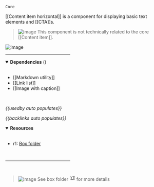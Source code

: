 `Core` <!-- category start --><!-- category end -->

[[Content item horizontal]] is a component for displaying basic text elements and [[CTA]]s.

> ![image](https://user-images.githubusercontent.com/3793636/117874180-493bdb80-b266-11eb-8945-dde0d95431d6.png) This component is not technically related to the core [[Content item]].

![image](https://user-images.githubusercontent.com/3793636/119083271-40b17680-b9c5-11eb-823b-164146fa8c83.png)

<hr width="40%" />

<!-- toc start open="true" --><!-- toc end -->

<details open="true">
  <summary><strong>Dependencies</strong> (<!-- dependencyCount start --><!-- dependencyCount end -->)</summary><br />

- [[Markdown utility]]
- [[Link list]]
- [[Image with caption]]

<br />
</details>

<!-- usedby start open="true" -->
*{{usedby auto populates}}*
<!-- usedby end -->

<!-- backlinks start open="true" -->
*{{backlinks auto populates}}*
<!-- backlinks end -->

<a name="resources"></a>
<details open="true">
  <summary><strong>Resources</strong></summary><br />

- r1: [Box folder](https://ibm.ent.box.com/folder/112262788897)

<br />
</details>

<hr width="40%" />

<br />

> ![image](https://user-images.githubusercontent.com/3793636/117873919-f6faba80-b265-11eb-81a5-039bdcd822e8.png)  See box folder <sup>[[r1](#resources)]</sup> for more details